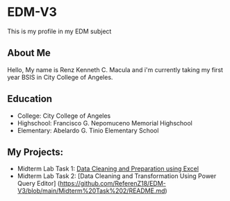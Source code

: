 # EDM-V3
This is my profile in my EDM subject 
## About Me
Hello, My name is Renz Kenneth C. Macula and i'm currently taking my first year BSIS in City College of Angeles.
## Education
- College: City College of Angeles
- Highschool: Francisco G. Nepomuceno Memorial Highschool
- Elementary: Abelardo G. Tinio Elementary School
## My Projects:
- Midterm Lab Task 1: [Data Cleaning and Preparation using Excel](https://github.com/ReferenZ18/EDM-V3/blob/main/Midterm%20Task%201/README.md)
- Midterm Lab Task 2: [Data Cleaning and Transformation Using Power Query Editor] (https://github.com/ReferenZ18/EDM-V3/blob/main/Midterm%20Task%202/README.md)
